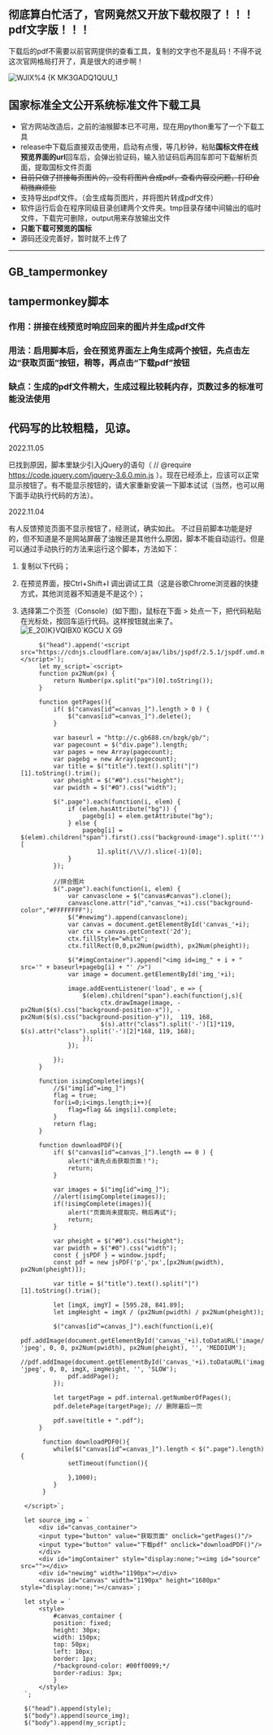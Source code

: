 ## **彻底算白忙活了，官网竟然又开放下载权限了！！！pdf文字版！！！** 
下载后的pdf不需要以前官网提供的查看工具，复制的文字也不是乱码！不得不说这次官网格局打开了，真是很大的进步啊！  

![WJIX%4 {K MK3GADQ1QUU_1](https://github.com/user-attachments/assets/288c22ea-d318-4518-a8f9-fe823634edb8)  




## 国家标准全文公开系统标准文件下载工具

- 官方网站改造后，之前的油猴脚本已不可用，现在用python重写了一个下载工具
- release中下载后直接双击使用，启动有点慢，等几秒钟，粘贴**国标文件在线预览界面的url**回车后，会弹出验证码，输入验证码后再回车即可下载解析页面，提取国标文件页面
- <s>目前只做了拼接每页图片的，没有将图片合成pdf，查看内容没问题，打印会稍微麻烦些</s>
- 支持导出pdf文件。（会生成每页图片，并将图片转成pdf文件）
- 软件运行后会在程序同级目录创建两个文件夹。tmp目录存储中间输出的临时文件，下载完可删除，output用来存放输出文件
- **只能下载可预览的国标**
- 源码还没完善好，暂时就不上传了

---

## GB_tampermonkey
## tampermonkey脚本

### 作用：拼接在线预览时响应回来的图片并生成pdf文件
### 用法：启用脚本后，会在预览界面左上角生成两个按钮，先点击左边“获取页面”按钮，稍等，再点击“下载pdf”按钮
### 缺点：生成的pdf文件稍大，生成过程比较耗内存，页数过多的标准可能没法使用

## 代码写的比较粗糙，见谅。


2022.11.05

已找到原因，脚本里缺少引入jQuery的语句（ // @require https://code.jquery.com/jquery-3.6.0.min.js ）。现在已经添上，应该可以正常显示按钮了。有不能显示按钮的，请大家重新安装一下脚本试试（当然，也可以用下面手动执行代码的方法）。


2022.11.04

有人反馈预览页面不显示按钮了，经测试，确实如此。
不过目前脚本功能是好的，但不知道是不是网站屏蔽了油猴还是其他什么原因，脚本不能自动运行。但是可以通过手动执行的方法来运行这个脚本，方法如下：

1. 复制以下代码；
2. 在预览界面，按Ctrl+Shift+I 调出调试工具（这是谷歌Chrome浏览器的快捷方式，其他浏览器不知道是不是这个）；
3. 选择第二个页签（Console）(如下图)，鼠标在下面 > 处点一下，把代码粘贴在光标处，按回车运行代码。这样按钮就出来了。
![E_20)K}VQIBX0`KGCU X G9](https://user-images.githubusercontent.com/12667799/199972675-038243b5-5677-40d7-a39c-df312eb68cba.png)

            $("head").append('<script src="https://cdnjs.cloudflare.com/ajax/libs/jspdf/2.5.1/jspdf.umd.min.js"></script>');
            let my_script=`<script>
            function px2Num(px) {
                return Number(px.split("px")[0].toString());
            }

            function getPages(){
                if( $("canvas[id^=canvas_]").length > 0 ) {
                    $("canvas[id^=canvas_]").delete();
                }

                var baseurl = "http://c.gb688.cn/bzgk/gb/";
                var pagecount = $("div.page").length;
                var pages = new Array(pagecount);
                var pagebg = new Array(pagecount);
                var title = $("title").text().split("|")[1].toString().trim();
                var pheight = $("#0").css("height");
                var pwidth = $("#0").css("width");

                $(".page").each(function(i, elem) {
                    if (elem.hasAttribute("bg")) {
                        pagebg[i] = elem.getAttribute("bg");
                    } else {
                        pagebg[i] = $(elem).children("span").first().css("background-image").split('"')[
                            1].split(/\\//).slice(-1)[0];
                    }
                });

                //拼合图片
                $(".page").each(function(i, elem) {
                    var canvasclone = $("canvas#canvas").clone();
                    canvasclone.attr("id","canvas_"+i).css("background-color","#FFFFFFFF");
                    $("#newimg").append(canvasclone);
                    var canvas = document.getElementById('canvas_'+i);
                    var ctx = canvas.getContext('2d');
                    ctx.fillStyle="white";
                    ctx.fillRect(0,0,px2Num(pwidth), px2Num(pheight));

                    $("#imgContainer").append("<img id=img_" + i + " src='" + baseurl+pagebg[i] + "' />")
                    var image = document.getElementById('img_'+i);

                    image.addEventListener('load', e => {
                        $(elem).children("span").each(function(j,s){
                             ctx.drawImage(image, -px2Num($(s).css("background-position-x")), -px2Num($(s).css("background-position-y")),  119, 168,
                             $(s).attr("class").split('-')[1]*119, $(s).attr("class").split('-')[2]*168, 119, 168);
                        });
                    });

                });
            }

            function isimgComplete(imgs){
                //$("img[id^=img_]")
                flag = true;
                for(i=0;i<imgs.length;i++){
                    flag=flag && imgs[i].complete;
                }
                return flag;
            }

            function downloadPDF(){
                if( $("canvas[id^=canvas_]").length == 0 ) {
                    alert("请先点击获取页面！");
                    return;
                }

                var images = $("img[id^=img_]");
                //alert(isimgComplete(images));
                if(!isimgComplete(images)){
                    alert("页面尚未提取完，稍后再试");
                    return;
                }

                var pheight = $("#0").css("height");
                var pwidth = $("#0").css("width");
                const { jsPDF } = window.jspdf;
                const pdf = new jsPDF('p','px',[px2Num(pwidth), px2Num(pheight)]);

                var title = $("title").text().split("|")[1].toString().trim();

                let [imgX, imgY] = [595.28, 841.89];
                let imgHeight = imgX / (px2Num(pwidth) / px2Num(pheight));

                $("canvas[id^=canvas_]").each(function(i,e){
                    pdf.addImage(document.getElementById('canvas_'+i).toDataURL('image/jpeg'), 'jpeg', 0, 0, px2Num(pwidth), px2Num(pheight), '', 'MEDDIUM');
                    //pdf.addImage(document.getElementById('canvas_'+i).toDataURL('image/png'), 'jpeg', 0, 0, imgX, imgHeight, '', 'SLOW');
                    pdf.addPage();
                });

                let targetPage = pdf.internal.getNumberOfPages();
                pdf.deletePage(targetPage); // 删除最后一页

                pdf.save(title + ".pdf");
            }

             function downloadPDF0(){
                while($("canvas[id^=canvas_]").length < $(".page").length){
                    setTimeout(function(){

                    },1000);
                }
             }

        </script>`;

        let source_img = `
            <div id="canvas_container">
            <input type="button" value="获取页面" onclick="getPages()"/>
            <input type="button" value="下载pdf" onclick="downloadPDF()"/>
            </div>
            <div id="imgContainer" style="display:none;"><img id="source" src=""></div>
            <div id="newimg" width="1190px"></div>
            <canvas id="canvas" width="1190px" height="1680px" style="display:none;"></canvas>`;

        let style = `
            <style>
                #canvas_container {
                position: fixed;
                height: 30px;
                width: 150px;
                top: 50px;
                left: 10px;
                border: 1px;
                /*background-color: #00ff0099;*/
                border-radius: 3px;
                }
            </style>
        `;

        $("head").append(style);
        $("body").append(source_img);
        $("body").append(my_script);
